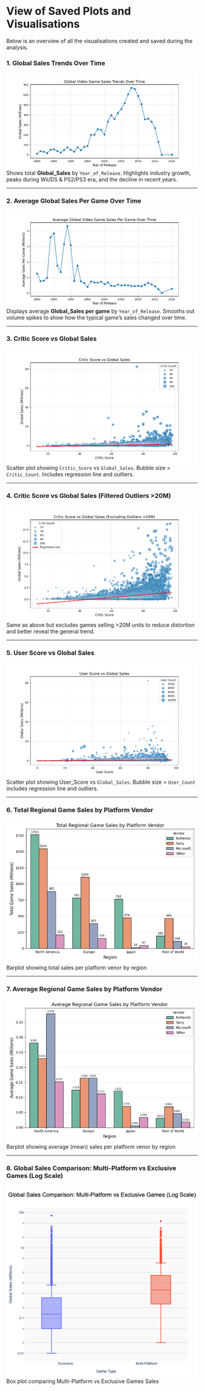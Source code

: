# View of Saved Plots and Visualisations

Below is an overview of all the visualisations created and saved during the analysis.

### 1. Global Sales Trends Over Time
![Global Sales Trends](images/visualisations/global_sales_trends.png)  
Shows total **Global_Sales** by `Year_of_Release`. Highlights industry growth, peaks during Wii/DS & PS2/PS3 era, and the decline in recent years.

---

### 2. Average Global Sales Per Game Over Time
![Average Global Sales Trends](images/visualisations/average_global_sales_trends.png)  
Displays average **Global_Sales per game** by `Year_of_Release`. Smooths out volume spikes to show how the typical game’s sales changed over time.

---

### 3. Critic Score vs Global Sales
![Critic Score vs Global Sales](images/visualisations/critic_score_vs_global_sales.png)  
Scatter plot showing `Critic_Score` vs `Global_Sales`. Bubble size = `Critic_Count`. Includes regression line and outliers.

---

### 4. Critic Score vs Global Sales (Filtered Outliers >20M)
![Critic Score vs Global Sales Filtered](images/visualisations/critic_score_vs_global_sales_filtered.png)  
Same as above but excludes games selling >20M units to reduce distortion and better reveal the general trend.

---

### 5. User Score vs Global Sales
![User Score vs Global Sales](images/visualisations/user_score_vs_global_sales.png)  
Scatter plot showing User_Score vs `Global_Sales`. Bubble size = `User_Count` includes regression line and outliers.

---

### 6. Total Regional Game Sales by Platform Vendor
![Total Regional Game Sales by Platform Vendor](images/visualisations/total_platform_sales_by_region.png)  
Barplot showing total sales per platform venor by region

---

### 7. Average Regional Game Sales by Platform Vendor
![Average Regional Game Sales by Platform Vendor](images/visualisations/avg_platform_sales_by_region.png)  
Barplot showing average (mean) sales per platform venor by region

---

### 8. Global Sales Comparison: Multi-Platform vs Exclusive Games (Log Scale)
![Global Sales Comparison: Multi-Platform vs Exclusive Games (Log Scale)](images/visualisations/multiplatform_vs_exclusive.png)  
Box plot comparing Multi-Platform vs Exclusive Games Sales 

